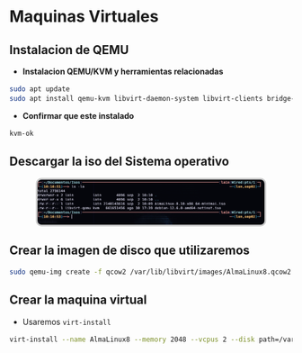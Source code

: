 # Maquinas Virtuales

## Instalacion de QEMU

* **Instalacion QEMU/KVM y herramientas relacionadas**

```bash
sudo apt update
sudo apt install qemu-kvm libvirt-daemon-system libvirt-clients bridge-utils virt-manager
```
* **Confirmar que este instalado**

```bash
kvm-ok
```

## Descargar la iso del Sistema operativo 

<img src="vx_images/235241892846696.png" style="border: 3px solid #cacaca;border-radius:10px;display:block;width: 80%;margin-left: auto;margin-right: auto;margin-top:10px;">


## Crear la imagen de disco que utilizaremos 

```bash
sudo qemu-img create -f qcow2 /var/lib/libvirt/images/AlmaLinux8.qcow2 20G
```

## Crear la maquina virtual

* Usaremos `virt-install` 

```bash
virt-install --name AlmaLinux8 --memory 2048 --vcpus 2 --disk path=/var/lib/libvirt/images/AlmaLinux8.qcow2,size=20 --os-variant rhel8.10 --network bridge=virbr0,model=virtio --graphics none --console pty,target_type=serial --location /home/lain/Documentos/Isos/AlmaLinux-8.10-x86_64-minimal.iso --extra-args 'console=ttyS0,115200n8 serial'
```


